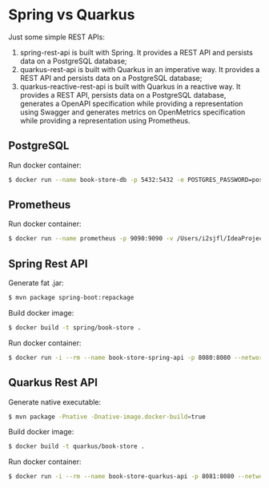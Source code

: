 # Spring vs Quarkus
Just some simple REST APIs:
1. spring-rest-api is built with Spring. It provides a REST API and persists data on a PostgreSQL database;
2. quarkus-rest-api is built with Quarkus in an imperative way. It provides a REST API and persists data on a PostgreSQL database;
3. quarkus-reactive-rest-api is built with Quarkus in a reactive way. It provides a REST API, persists data on a PostgreSQL database, generates a OpenAPI specification while providing a representation using Swagger and generates metrics on OpenMetrics specification while providing a representation using Prometheus.

## PostgreSQL
Run docker container:
```bash
$ docker run --name book-store-db -p 5432:5432 -e POSTGRES_PASSWORD=postgres --network book-store-network -d postgres:alpine
```

## Prometheus
Run docker container:
```bash
$ docker run --name prometheus -p 9090:9090 -v /Users/i2sjfl/IdeaProjects/spring-vs-quarkus/quarkus-demo/prometheus.yml:/etc/prometheus/prometheus.yml --network book-store-network -d prom/prometheus
```

## Spring Rest API
Generate fat .jar:
```bash
$ mvn package spring-boot:repackage
```
Build docker image:
```bash
$ docker build -t spring/book-store .
```

Run docker container:
```bash
$ docker run -i --rm --name book-store-spring-api -p 8080:8080 --network book-store-network spring/book-store
```

## Quarkus Rest API
Generate native executable:
```bash
$ mvn package -Pnative -Dnative-image.docker-build=true
```

Build docker image:
```bash
$ docker build -t quarkus/book-store .
```

Run docker container:
```bash
$ docker run -i --rm --name book-store-quarkus-api -p 8081:8080 --network book-store-network quarkus/book-store
```
